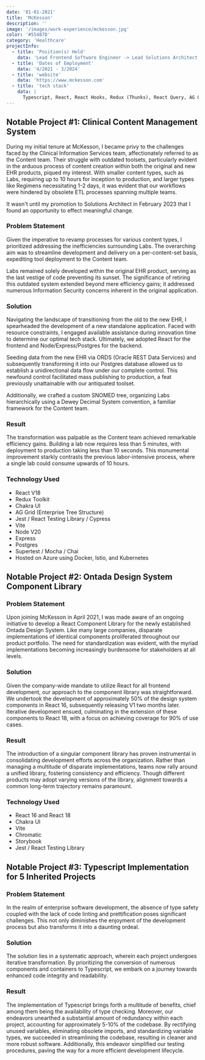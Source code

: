 ```yaml
---
date: '01-01-2021'
title: 'McKesson'
description: ''
image: '/images/work-experience/mckesson.jpg'
color: '#55487D'
category: 'Healthcare'
projectInfo:
  - title: 'Position(s) Held'
    data: 'Lead Frontend Software Engineer -> Lead Solutions Architect'
  - title: 'Dates of Employment'
    data: '4/2021 - 3/2024'
  - title: 'website'
    data: 'https://www.mckesson.com'
  - title: 'tech stack'
    data: |
      Typescript, React, React Hooks, Redux (Thunks), React Query, AG Grid, Chakra UI, Material UI, Lerna, Nx, Node, Express, GraphQL, Mongoose, Prisma, Azure, AWS, Jest, React Testing Library, Mocha, Chai, Supertest, Sinon, Microfrontends, Microservices
---
```


## Notable Project #1: Clinical Content Management System

During my initial tenure at McKesson, I became privy to the challenges faced by the Clinical Information Services team, affectionately referred to as the Content team. Their struggle with outdated toolsets, particularly evident in the arduous process of content creation within both the original and new EHR products, piqued my interest. With smaller content types, such as Labs, requiring up to 10 hours for inception to production, and larger types like Regimens necessitating 1-2 days, it was evident that our workflows were hindered by obsolete ETL processes spanning multiple teams.

It wasn't until my promotion to Solutions Architect in February 2023 that I found an opportunity to effect meaningful change.

### Problem Statement

Given the imperative to revamp processes for various content types, I prioritized addressing the inefficiencies surrounding Labs. The overarching aim was to streamline development and delivery on a per-content-set basis, expediting tool deployment to the Content team.

Labs remained solely developed within the original EHR product, serving as the last vestige of code preventing its sunset. The significance of retiring this outdated system extended beyond mere efficiency gains; it addressed numerous Information Security concerns inherent in the original application.

### Solution

Navigating the landscape of transitioning from the old to the new EHR, I spearheaded the development of a new standalone application. Faced with resource constraints, I engaged available assistance during innovation time to determine our optimal tech stack. Ultimately, we adopted React for the frontend and Node/Express/Postgres for the backend.

Seeding data from the new EHR via ORDS (Oracle REST Data Services) and subsequently transforming it into our Postgres database allowed us to establish a unidirectional data flow under our complete control. This newfound control facilitated mass publishing to production, a feat previously unattainable with our antiquated toolset.

Additionally, we crafted a custom SNOMED tree, organizing Labs hierarchically using a Dewey Decimal System convention, a familiar framework for the Content team.

### Result

The transformation was palpable as the Content team achieved remarkable efficiency gains. Building a lab now requires less than 5 minutes, with deployment to production taking less than 10 seconds. This monumental improvement starkly contrasts the previous labor-intensive process, where a single lab could consume upwards of 10 hours.

### Technology Used

- React V18
- Redux Toolkit
- Chakra UI
- AG Grid (Enterprise Tree Structure)
- Jest / React Testing Library / Cypress
- Vite
- Node V20
- Express
- Postgres
- Supertest / Mocha / Chai
- Hosted on Azure using Docker, Istio, and Kubernetes

## Notable Project #2: Ontada Design System Component Library

### Problem Statement

Upon joining McKesson in April 2021, I was made aware of an ongoing initiative to develop a React Component Library for the newly established Ontada Design System. Like many large companies, disparate implementations of identical components proliferated throughout our product portfolio. The need for standardization was evident, with the myriad implementations becoming increasingly burdensome for stakeholders at all levels.

### Solution

Given the company-wide mandate to utilize React for all frontend development, our approach to the component library was straightforward. We undertook the development of approximately 50% of the design system components in React 16, subsequently releasing V1 two months later. Iterative development ensued, culminating in the extension of these components to React 18, with a focus on achieving coverage for 90% of use cases.

### Result

The introduction of a singular component library has proven instrumental in consolidating development efforts across the organization. Rather than managing a multitude of disparate implementations, teams now rally around a unified library, fostering consistency and efficiency. Though different products may adopt varying versions of the library, alignment towards a common long-term trajectory remains paramount.

### Technology Used

- React 16 and React 18
- Chakra UI
- Vite
- Chromatic
- Storybook
- Jest / React Testing Library

## Notable Project #3: Typescript Implementation for 5 Inherited Projects

### Problem Statement

In the realm of enterprise software development, the absence of type safety coupled with the lack of code linting and prettification poses significant challenges. This not only diminishes the enjoyment of the development process but also transforms it into a daunting ordeal.

### Solution

The solution lies in a systematic approach, wherein each project undergoes iterative transformation. By prioritizing the conversion of numerous components and containers to Typescript, we embark on a journey towards enhanced code integrity and readability.

### Result

The implementation of Typescript brings forth a multitude of benefits, chief among them being the availability of type checking. Moreover, our endeavors unearthed a substantial amount of redundancy within each project, accounting for approximately 5-10% of the codebase. By rectifying unused variables, eliminating obsolete imports, and standardizing variable types, we succeeded in streamlining the codebase, resulting in cleaner and more robust software. Additionally, this endeavor simplified our testing procedures, paving the way for a more efficient development lifecycle.
